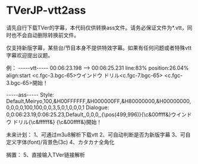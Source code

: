 # TVerJP-vtt2ass

请先自行下载TVer的字幕，本代码仅供转换ass文件。请务必保证文件为*.vtt，同时也不会自动删除转换前文件。


仅支持新版字幕，某些台/节目本身不提供特效字幕。如果有任何问题或者特殊vtt字幕欢迎提出议题。


例：
-----vtt-----
00:06:23.198 --> 00:06:25.231 line:83% position:26.04% align:start
<c.fgc-3.bgc-65>ウインドウ ドリル</c><c.fgc-7.bgc-65> </c><c.fgc-3.bgc-65>開始！</c>

-----ass-----
Style: Default,Meiryo,100,&H00FFFFFF,&H000000FF,&H80000000,&H00000000,0,0,0,0,100,100,0,0,3,5,0,1,0,0,0,1
Dialogue: 0,0:06:23.19,0:06:25.23,Default,,0,0,0,,{\pos(499,996)}{\c&00ffff&}ウインドウ ドリル{\c&ffffff&} {\c&00ffff&}開始！


未来计划：
1、可通过m3u8解析下载vtt
2、可自动判断是否为新版字幕
3、可自定义字体(font)/背景色(3c)
4、カタカナ全角化

搁置：
5、直接输入TVer链接解析
